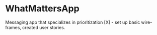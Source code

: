 # WhatMattersApp
Messaging app that specializes in prioritization
[X] - set up basic wire-frames, created user stories.
